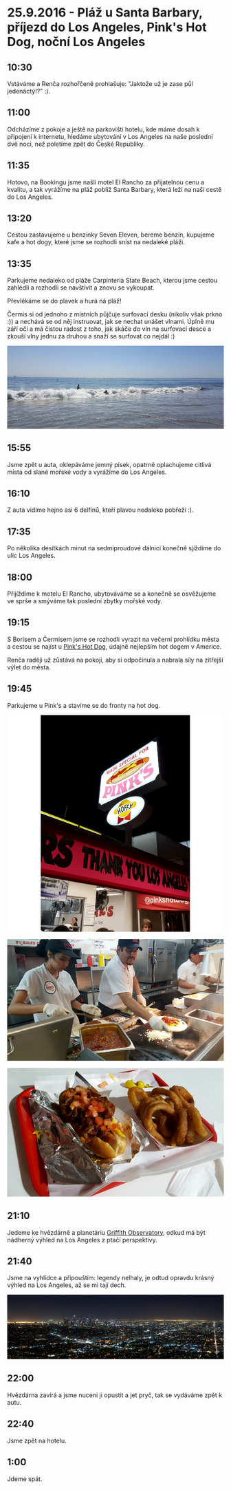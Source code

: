 # 25.9.2016 - Pláž u Santa Barbary, příjezd do Los Angeles, Pink's Hot Dog, noční Los Angeles

## 10:30

Vstáváme a Renča rozhořčeně prohlašuje: "Jaktože už je zase půl jedenáctý!?" :).

## 11:00

Odcházíme z pokoje a ještě na parkovišti hotelu, kde máme dosah k připojení k internetu, hledáme ubytování v Los Angeles na naše poslední dvě noci, než poletíme zpět do České Republiky.

## 11:35

Hotovo, na Bookingu jsme našli motel El Rancho za přijatelnou cenu a kvalitu, a tak vyrážíme na pláž poblíž Santa Barbary, která leží na naší cestě do Los Angeles.

## 13:20

Cestou zastavujeme u benzínky Seven Eleven, bereme benzín, kupujeme kafe a hot dogy, které jsme se rozhodli sníst na nedaleké pláži.

## 13:35

Parkujeme nedaleko od pláže Carpinteria State Beach, kterou jsme cestou zahlédli a rozhodli se navštívit a znovu se vykoupat.

Převlékáme se do plavek a hurá ná pláž!

Čermis si od jednoho z místních půjčuje surfovací desku (nikoliv však prkno :)) a nechává se od něj instruovat, jak se nechat unášet vlnami. Úplně mu září oči a má čistou radost z toho, jak skáče do vln na surfovací desce a zkouší vlny jednu za druhou a snaží se surfovat co nejdál :)

![Čermis se nechává unášet vlnou na surfovací desce](images/20160925/20160925_143941.jpg)

## 15:55

Jsme zpět u auta, oklepáváme jemný písek, opatrně oplachujeme citlivá místa od slané mořské vody a vyrážíme do Los Angeles.

## 16:10

Z auta vidíme hejno asi 6 delfínů, kteří plavou nedaleko pobřeží :).

## 17:35

Po několika desítkách minut na sedmiproudové dálnici konečně sjíždíme do ulic Los Angeles.

## 18:00

Přijíždíme k motelu El Rancho, ubytováváme se a konečně se osvěžujeme ve sprše a smýváme tak poslední zbytky mořské vody.

## 19:15

S Borisem a Čermisem jsme se rozhodli vyrazit na večerní prohlídku města a cestou se najíst u [Pink's Hot Dog](http://www.pinkshollywood.com/), údajně nejlepším hot dogem v Americe.

Renča raději už zůstává na pokoji, aby si odpočinula a nabrala síly na zítřejší výlet do města.

## 19:45

Parkujeme u Pink's a stavíme se do fronty na hot dog.

![U hotdogárny Pink's v Los Angeles](images/20160925/20160925_195821.jpg)

![Příprava hotdogu u Pink's](images/20160925/20160925_200212.jpg)

![Nejoblíbenější hotdog u Pink's s cibulovými kroužky](images/20160925/20160925_200837.jpg)

## 21:10

Jedeme ke hvězdárně a planetáriu [Griffith Observatory](https://en.wikipedia.org/wiki/Griffith_Observatory), odkud má být nádherný výhled na Los Angeles z ptačí perspektivy.

## 21:40

Jsme na vyhlídce a připouštím: legendy nelhaly, je odtud opravdu krásný výhled na Los Angeles, až se mi tají dech.

![Noční pohled na Los Angeles](images/20160925/DSC_3163-DSC_3167.jpg)

## 22:00

Hvězdárna zavírá a jsme nuceni ji opustit a jet pryč, tak se vydáváme zpět k autu.

## 22:40

Jsme zpět na hotelu.

## 1:00

Jdeme spát.
